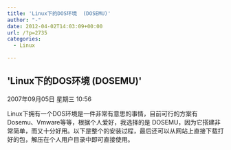 ```yaml
---
title: 'Linux下的DOS环境  (DOSEMU)'
author: "-"
date: 2012-04-02T14:03:09+00:00
url: /?p=2735
categories:
  - Linux

---
```

## 'Linux下的DOS环境  (DOSEMU)'
2007年09月05日 星期三 10:56
  
Linux下拥有一个DOS环境是一件非常有意思的事情，目前可行的方案有Dosemu、Vmware等等，根据个人爱好，我选择的是 DOSEMU，因为它搭建非常简单，而又十分好用。以下是整个的安装过程，最后还可以从网站上直接下载打好的包，解压在个人用户目录中即可直接使用。